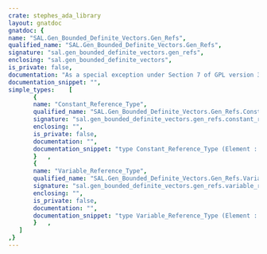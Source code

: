 ```yaml
---
crate: stephes_ada_library
layout: gnatdoc
gnatdoc: {
name: "SAL.Gen_Bounded_Definite_Vectors.Gen_Refs",
qualified_name: "SAL.Gen_Bounded_Definite_Vectors.Gen_Refs",
signature: "sal.gen_bounded_definite_vectors.gen_refs",
enclosing: "sal.gen_bounded_definite_vectors",
is_private: false,
documentation: "As a special exception under Section 7 of GPL version 3, you are granted\nadditional permissions described in the GCC Runtime Library Exception,\nversion 3.1, as published by the Free Software Foundation.",
documentation_snippet: "",
simple_types:    [
       {
       name: "Constant_Reference_Type",
       qualified_name: "SAL.Gen_Bounded_Definite_Vectors.Gen_Refs.Constant_Reference_Type",
       signature: "sal.gen_bounded_definite_vectors.gen_refs.constant_reference_type",
       enclosing: "",
       is_private: false,
       documentation: "",
       documentation_snippet: "type Constant_Reference_Type (Element : not null access constant Element_Type) is private with\n  Implicit_Dereference => Element;",
       }   ,
       {
       name: "Variable_Reference_Type",
       qualified_name: "SAL.Gen_Bounded_Definite_Vectors.Gen_Refs.Variable_Reference_Type",
       signature: "sal.gen_bounded_definite_vectors.gen_refs.variable_reference_type",
       enclosing: "",
       is_private: false,
       documentation: "",
       documentation_snippet: "type Variable_Reference_Type (Element : not null access Element_Type) is private with\n  Implicit_Dereference => Element;",
       }   ,
   ]
,}
---
```

